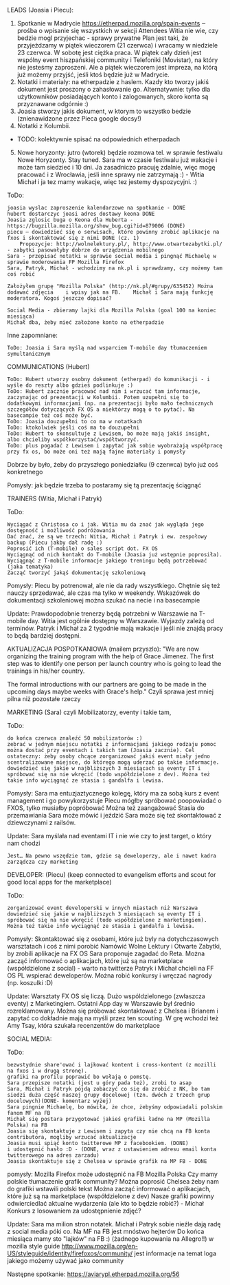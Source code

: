 LEADS (Joasia i Piecu):

1. Spotkanie w Madrycie
https://etherpad.mozilla.org/spain-events ‒ prośba o wpisanie się wszystkich w sekcji Attendees
Witia nie wie, czy bedzie mogl przyjechac - sprawy prywatne
Plan jest taki, że przyjeżdzamy w piątek wieczorem (21 czerwca) i wracamy w niedziele 23 czerwca. W sobotę jest ciężka praca. W piątek cały dzień jest wspólny event hiszpańskiej community i Telefoniki (Movistar), na który nie jesteśmy zaproszeni. Ale a piątek wieczorem jest impreza, na którą już możemy przyjść, jeśli ktoś będzie już w Madrycie.
2. Notatki i materialy: na etherpadzie z haslem. Kazdy kto tworzy jakiś dokument jest proszony o zahasłowanie go. Alternatywnie: tylko dla użytkowników posiadających konto i zalogowanych, skoro konta są przyznawane odgórnie :)
3. Joasia stworzy jakis dokument, w ktorym to wszystko bedzie (znienawidzone przez Pieca google docsy!)
4. Notatki z Kolumbii.
 - TODO: kolektywnie spisać na odpowiednich etherpadach
5. Nowe horyzonty:
jutro (wtorek) będzie rozmowa tel. w sprawie festiwalu Nowe Horyzonty. Stay tuned.
Sara ma w czasie festiwalu już wakacje i może tam siedzieć i 10 dni.
Ja zasadniczo pracuję zdalnie, więc mogę pracować i z Wrocławia, jeśli inne sprawy nie zatrzymają :) - Witia
 Michał i ja tez mamy wakacje, więc tez jestemy dyspozycyjni. :)

ToDo:

    joasia wyslac zaproszenie kalendarzowe na spotkanie - DONE
    hubert dostarczyc joasi adres dostawy keona DONE
    Joasia zglosic buga o Keona dla Huberta - https://bugzilla.mozilla.org/show_bug.cgi?id=879006 (DONE)
    piecu ‒ dowiedzieć się o serwisach, które powinny zrobić aplikacje na fxos i skontaktować się z nimi DONE (cz. 1)
        Propozycje: http://wolnelektury.pl/, http://www.otwartezabytki.pl/ - zabytki pasowałyby dobrze do urządzenia mobilnego
    Sara - przepisać notatki w sprawie social media i pingnąć Michaelę w sprawie moderowania FP Mozilla Firefox
    Sara, Patryk, Michał - wchodzimy na nk.pl i sprawdzamy, czy możemy tam coś robić

    Założyłem grupę "Mozilla Polska" (http://nk.pl/#grupy/635452) Można dodawać zdjęcia    i wpisy jak na FB.    Michał i Sara mają funkcję moderatora. Kogoś jeszcze dopisać?

    Social Media - zbieramy lajki dla Mozilla Polska (goal 100 na koniec miesiąca)
    Michał dba, żeby mieć założone konto na etherpadzie

Inne zapomniane:

    ToDo: Joasia i Sara myślą nad wsparciem T-mobile day tłumaczeniem symultanicznym

COMMUNICATIONS (Hubert)

    ToDo: Hubert utworzy osobny dokument (etherpad) do komunikacji - i wyśle do reszty albo gdzieś podlinkuje :)
    ToDo: Hubert zacznie pracować nad nim i wrzucać tam informacje, zaczynając od prezentacji w Kolumbii. Potem uzupełni się to dodatkowymi informacjami (np. na prezentacji było mało technicznych szczegółów dotyczących FX OS a niektórzy mogą o to pytać). Na basecampie też coś może być.
    ToDo: Joasia douzupełni to co ma w notatkach
    ToDo: ktokolwiek jeśli coś ma to douzupełni
    ToDo: Hubert to skonsultuje z Lewisem, bo może mają jakiś insight, albo chcieliby współkorzystać/współtworzyć.
    ToDo: plus pogadać z Lewisem i zapytać jak sobie wyobrażają współpracę przy fx os, bo może oni też mają fajne materiały i pomysły

Dobrze by było, żeby do przyszłego poniedziałku (9 czerwca) było już coś konkretnego

Pomysły:
jak będzie trzeba to postaramy się tą prezentację ściągnąć

TRAINERS (Witia, Michał i Patryk)

ToDo:

    Wyciągać z Christosa co i jak. Witia mu da znać jak wygląda jego dostępność i możliwość podróżowania
    Dać znać, że są we trzech: Witia, Michał i Patryk i ew. zespołowy backup (Piecu jakby dał radę :)
    Poprosić ich (T-mobile) o sales script dot. FX OS
    Wyciągnąć od nich kontakt do T-mobile (Joasia już wstępnie poprosiła).
    Wyciągnąć z T-mobile informacje jakiego treningu będą potrzebować (jaka tematyka)
    Zacząć tworzyć jakąś dokumentację szkoleniową



Pomysły:
Piecu by potrenował, ale nie da rady wszystkiego. Chętnie się też nauczy sprzedawać, ale czas ma tylko w weekendy.
Wskazówek do dokumentacji szkoleniowej można szukać na necie i na basecampie

Update:
Prawdopodobnie trenerzy będą potrzebni w Warszawie na T-mobile day.
Witia jest ogólnie dostępny w Warszawie. Wyjazdy zależą od terminów.
Patryk i Michał za 2 tygodnie mają wakacje i jeśli nie znajdą pracy to będą bardziej dostępni.

AKTUALIZACJA POSPOTKANIOWA (mailem przyszlo): "We are now organizing the training program with the help of Grace Jimenez.
The first step was to identify one person per launch country who is
going to lead the trainings in his/her country.

The formal introductions with our partners are going to be made in the
upcoming days maybe weeks with Grace's help."
Czyli sprawa jest mniej pilna niż pozostałe rzeczy

MARKETING (Sara)
czyli Mobilizatorzy, eventy i takie tam,

ToDo:

    do końca czerwca znaleźć 50 mobilizatorów :)
    zebrać w jednym miejscu notatki z informacjami jakiego rodzaju pomoc można dostać przy eventach i takich tam (Joasia zacznie). Cel ostateczny: żeby osoby chcące zorganizować jakiś event miały jedno scentralizowane miejsce, do którego mogą uderzać po takie informacje.
    dowiedzieć się jakie w najbliższych 3 miesiącach są eventy IT i spróbować się na nie wkręcić (todo współdzielone z dev). Można też takie info wyciągnąć ze stasia i gandalfa i lewisa.

Pomysły:
Sara ma entuzjaztycznego kolegę, który ma za sobą kurs z event management i go powykorzystuje
Piecu mógłby spróbować poopowiadać o FXOS, tylko musiałby popróbować
Można też zaangażować Stasia do przemawiania
Sara może mówić i jeździć
Sara może się też skontaktować z dziewczynami z railsów.


Update:
Sara myślała nad eventami IT i nie wie czy to jest target, o który nam chodzi

    Jest… Na pewno wszędzie tam, gdzie są deweloperzy, ale i nawet kadra zarządcza czy marketing

DEVELOPER: (Piecu)
(keep connected to evangelism efforts and scout for good local apps for the marketplace)

ToDo:

    zorganizować event developerski w innych miastach niż Warszawa
    dowiedzieć się jakie w najbliższych 3 miesiącach są eventy IT i spróbować się na nie wkręcić (todo współdzielone z marketingiem). Można też takie info wyciągnąć ze stasia i gandalfa i lewisa.

Pomysły:
Skontaktować się z osobami, które już byly na dotychczasowych warsztatach i coś z nimi porobić
Namówić Wolne Lektury i Otwarte Zabytki, by zrobili aplikacje na FX OS
Sara proponuje zagadać do Reta.
Można zacząć informować o aplikacjach, które już są na marketplace (współdzielone z social) - warto na twitterze
Patryk i Michał chcieli na FF OS PL wspierać deweloperów.
Można robić konkursy i wręczać nagrody (np. koszulki :D)

Update:
Warsztaty FX OS się liczą.
Dużo wspóldzielonego (zwłaszcza eventy) z Marketingiem.
Ostatni App day w Warszawie był średnio rozreklamowany.
Można się próbować skontaktować z Chelsea i Brianem i zapytać co dokładnie mają na myśli przez ten scouting. W grę wchodzi też Amy Tsay, która szukała recenzentów do marketplace

SOCIAL MEDIA:

ToDo:

    bezwstydnie share'ować i lajkować kontent i cross-kontent (z mozilli na fxos i w drugą stronę). 
    grafiki na profilu poprawić bo wołają o pomstę.
    Sara przepisze notatki (jest u góry pada też), zrobi to asap
    Sara, Michał i Patryk pójdą zobaczyć co się da zrobić z NK, bo tam siedzi duża część naszej grupy docelowej (tzn. dwóch z trzech grup docelowych)(DONE- komentarz wyżej)
    Sara pingnie Michaelę, bo mówiła, że chce, żebyśmy odpowiadali polskim fanom MF na FB
    Michał się postara przygotować jakieś grafiki ładne na MP (Mozilla Polska) na FB
    Joasia się skontaktuje z Lewisem i zapyta czy nie chcą na FB konta contributora, mogliby wrzucać aktualizacje
    Joasia musi spiąć konto twitterowe MP z facebookiem. (DONE)
    i udostępnić hasło :D - (DONE, wraz z ustawieniem adresu email konta twitterowego na adres zarzadu)
    Joasia skontaktuje się z Chelsea w sprawie grafik na MP FB - DONE

pomysły:
Mozilla Firefox może udostępnić na FB Mozilla Polska
Czy mamy polskie tłumaczenie grafik community?
Można poprosić Chelsea żeby nam do grafiki wstawili polski tekst
Można zacząć informować o aplikacjach, które już są na marketplace (współdzielone z dev)
Nasze grafiki powinny odwierciedlać aktualne wydarzenia (ale kto to będzie robić?) - Michał
Konkurs z losowaniem za udostępnienie zdjęć?

Update:
Sara ma milion stron notatek.
Michał i Patryk sobie nieźle dają radę z social media póki co.
Na MF na FB jest mnóstwo hejterów
Do końca miesiąca mamy sto "lajków" na FB :) (żadnego kupowania na Allegro!!)
w mozilla style guide http://www.mozilla.org/en-US/styleguide/identity/firefoxos/community/ jest informacje na temat loga jakiego możemy używać jako community

Następne spotkanie: https://aviarypl.etherpad.mozilla.org/56
